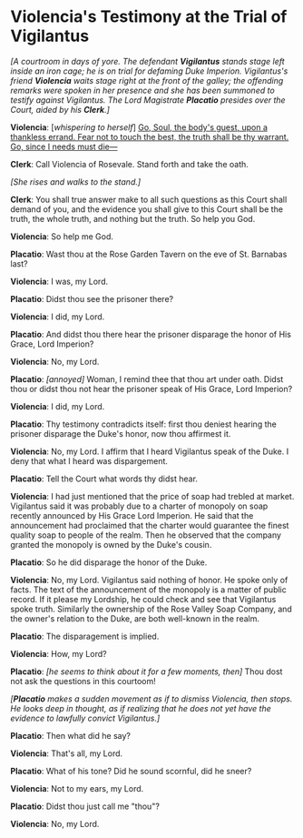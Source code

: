 # Violencia's Testimony at the Trial of Vigilantus

_[A courtroom in days of yore. The defendant **Vigilantus** stands stage left inside an iron cage; he is on trial for defaming Duke Imperion. Vigilantus's friend **Violencia** waits stage right at the front of the galley; the offending remarks were spoken in her presence and she has been summoned to testify against Vigilantus. The Lord Magistrate **Placatio** presides over the Court, aided by his **Clerk**.]_

**Violencia**: [_whispering to herself_] [Go, Soul, the body's guest, upon a thankless errand. Fear not to touch the best, the truth shall be thy warrant. Go, since I needs must die—](https://www.lesswrong.com/posts/trb9HPWFk8Gy9MBdN/less-wrong-poetry-corner-walter-raleigh-s-the-lie)

**Clerk**: Call Violencia of Rosevale. Stand forth and take the oath.

_[She rises and walks to the stand.]_

**Clerk**: You shall true answer make to all such questions as this Court shall demand of you, and the evidence you shall give to this Court shall be the truth, the whole truth, and nothing but the truth. So help you God.

**Violencia**: So help me God.

**Placatio**: Wast thou at the Rose Garden Tavern on the eve of St. Barnabas last?

**Violencia**: I was, my Lord.

**Placatio**: Didst thou see the prisoner there?

**Violencia**: I did, my Lord.

**Placatio**: And didst thou there hear the prisoner disparage the honor of His Grace, Lord Imperion?

**Violencia**: No, my Lord.

**Placatio**: _[annoyed]_ Woman, I remind thee that thou art under oath. Didst thou or didst thou not hear the prisoner speak of His Grace, Lord Imperion?

**Violencia**: I did, my Lord.

**Placatio**: Thy testimony contradicts itself: first thou deniest hearing the prisoner disparage the Duke's honor, now thou affirmest it.

**Violencia**: No, my Lord. I affirm that I heard Vigilantus speak of the Duke. I deny that what I heard was dispargement.

**Placatio**: Tell the Court what words thy didst hear.

**Violencia**: I had just mentioned that the price of soap had trebled at market. Vigilantus said it was probably due to a charter of monopoly on soap recently announced by His Grace Lord Imperion. He said that the announcement had proclaimed that the charter would guarantee the finest quality soap to people of the realm. Then he observed that the company granted the monopoly is owned by the Duke's cousin.

**Placatio**: So he did disparage the honor of the Duke.

**Violencia**: No, my Lord. Vigilantus said nothing of honor. He spoke only of facts. The text of the announcement of the monopoly is a matter of public record. If it please my Lordship, he could check and see that Vigilantus spoke truth. Similarly the ownership of the Rose Valley Soap Company, and the owner's relation to the Duke, are both well-known in the realm.

**Placatio**: The disparagement is implied.

**Violencia**: How, my Lord?

**Placatio**: _[he seems to think about it for a few moments, then]_ Thou dost not ask the questions in this courtoom!

_[**Placatio** makes a sudden movement as if to dismiss Violencia, then stops. He looks deep in thought, as if realizing that he does not yet have the evidence to lawfully convict Vigilantus.]_

**Placatio**: Then what did he say?

**Violencia**: That's all, my Lord. 

**Placatio**: What of his tone? Did he sound scornful, did he sneer?

**Violencia**: Not to my ears, my Lord.







**Placatio**: Didst thou just call me "thou"?

**Violencia**: No, my Lord.
